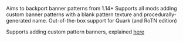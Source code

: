 Aims to backport banner patterns from 1.14+
Supports all mods adding custom banner patterns with a blank pattern texture and procedurally-generated name.
Out-of-the-box support for Quark (and RoTN edition)

Supports adding custom pattern banners, explained [here](https://github.com/roidrole/Patterns-Backport/wiki/Custom-Patterns)
